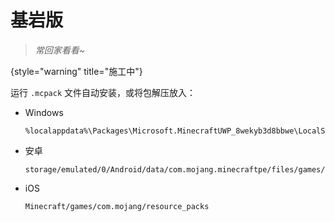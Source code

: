 # 基岩版

> *常回家看看~*
>
{style="warning" title="施工中"}

<tldr>

运行 `.mcpack` 文件自动安装，或将包解压放入：
  - Windows
      ```
      %localappdata%\Packages\Microsoft.MinecraftUWP_8wekyb3d8bbwe\LocalState\games\com.mojang\resource_packs
      ```
  - 安卓
      ```
      storage/emulated/0/Android/data/com.mojang.minecraftpe/files/games/com.mojang/resource_packs
      ```
  - iOS
      ```
      Minecraft/games/com.mojang/resource_packs
      ```
</tldr>
